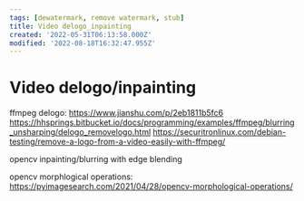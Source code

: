 ```yaml
---
tags: [dewatermark, remove watermark, stub]
title: Video delogo_inpainting
created: '2022-05-31T06:13:58.000Z'
modified: '2022-08-18T16:32:47.955Z'
---
```


# Video delogo/inpainting

ffmpeg delogo:
https://www.jianshu.com/p/2eb1811b5fc6
https://hhsprings.bitbucket.io/docs/programming/examples/ffmpeg/blurring_unsharping/delogo_removelogo.html
https://securitronlinux.com/debian-testing/remove-a-logo-from-a-video-easily-with-ffmpeg/

opencv inpainting/blurring with edge blending

opencv morphlogical operations:
https://pyimagesearch.com/2021/04/28/opencv-morphological-operations/
